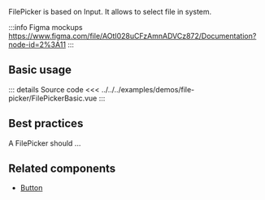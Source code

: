 FilePicker is based on Input. It allows to select file in system.

:::info Figma mockups
https://www.figma.com/file/AOtI028uCFzAmnADVCz872/Documentation?node-id=2%3A11
:::

## Basic usage

<FilePickerBasic />

::: details Source code
<<< ../../../examples/demos/file-picker/FilePickerBasic.vue
:::

## Best practices

A FilePicker should ...

## Related components

- [Button](/components/button/button.doc)
